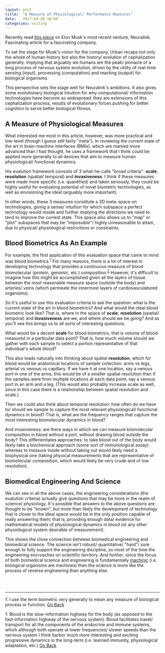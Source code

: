 ```yaml
---
layout: post
title:  "A Measure of Physiological/ Performance Measures"
date:   2017-04-28 18:00 
categories: writing
---
```


Recently read [this piece](http://waitbutwhy.com/2017/04/neuralink.html#part3) on Elon Musk's 
most recent venture, Neuralink. Fascinating article for a fascinating company. 

To set the stage for Musk's vision for the company, Urban recaps not only the whole of human
history but also the history/ evolution of cephalization generally. Implying that arguably we
humans are the peak/ pinnacle of a long process of nervous system evolution, driven by the 
utility of real-time sensing (input), processing (computation) and reacting (output) for
biological organisms. 

This perspective sets the stage well for Neuralink's ambitions. It also gives some evolutionary
biological intuition for why computational/ information technologies have become so widespread: 
they are extensions of this cephalization process, results of evolutionary forces pushing for 
better cognition to serve better biological fitness. 

## A Measure of Physiological Measures

What interested me most in this article, however, was more practical and low-level (though I guess
still fairly "meta"). In reviewing the current state of the art in brain-machine interfaces (BMIs),
which are marked more advanced than I had thought, he uses a framework that I think could be 
applied more generally to all devices that aim to measure human physiological/ functional dynamics.   

His evalution framework consists of 3 what-he-calls "broad criteria": **scale**, **resolution** 
(spatial/ temporal) and **invasiveness**. I think if these measures were made more specific (i.e. 
quantified) and taken seriously, they could be highly useful for evaluating potential of novel 
biometric technologies, as well as envisioning the ideal (arguably more important). 

In other words, these 3 measures constitute a 3D meta-space on technologies, giving a sense/ intuition 
for which subspace a perfect technology would reside and further implying the directions we need 
to tend to improve the current state. This space also allows us to "map" or "plot" subspaces that
may be "impossible"/ highly unreasonable to attain, due to physical/ physiological restrictions or
constraints. 

## Blood Biometrics As An Example

For example, the first application of this evaluation space that came to mind was blood 
biometrics.<sup id="a1">[1](#f1)</sup> For many reasons, there is a lot of interest in developing 
technology that provides a continuous measure of blood biomolecular (protein, genomic, etc.) 
composition.<sup id="a1">[2](#f2)</sup> However, it's difficult to imagine how this might be accomplished 
given all the layers of tissue between the most reasonable measure space (outside the body) and arteries/ 
veins (which permeate the innermost layers of cardiovasculatured organisms). 

So it's useful to use this evaluation criteria to ask the question: what is the current state of the
art in blood biometrics? And what would the ideal blood biometric look like? That is, where in the space 
of **scale**, **resolution** (spatial/ temporal) and **invasiveness** are we, and where should we be
going? And as you'll see this brings us to all sorts of interesting questions. 

What would be a decent **scale** for blood biometrics, that is volume of blood measured in a particular
data point? That is, how much volume should we gather with each sample to select a portion representative
of that individual's whole blood?  

This also leads naturally into thinking about spatial **resolution**, which for blood would be anatomical
locations of sample collection: arms vs legs, arterial vs venous vs capillary. If we have it at one location, 
say a venous port in one of the arms, this would be of a smaller spatial resolution than if the samples were
from multiple locations at each data point, say a venous port in an arm and a leg. (This would also probably
increase scale as well, since in this case there is a relationship between spatial resolution and scale.)

Then we could also think about temporal resolution: how often do we have to/ should we sample to capture 
the most relevant physiological/ functional dynamics in blood? That is, what are the frequency ranges that
capture the most interesting biomolecular dynamics in blood? 

And invasiveness: are there ways in which we can measure biomolecular composition in blood without a port, 
without drawing blood outside the body? This differientiates approaches: to take blood out of the body would
likely take a biochemical approach (some sort of immunological assay) whereas to measure inside without 
taking out would likely need a biophysical one (taking physical measurements that are representative
of biomolecular composition, which would likely be very crude and of low resolution).

## Biomedical Engineering And Science

We can see in all the above cases, the engineering considerations (the evalution criteria) actually give questions
that may be more in the realm of science/ physiology. It's possible that answers to the above questions are thought
to be "known", but more than likely the development of technology that is closer to the ideal space would be in the 
only position capable of really answering them; that is, providing enough data/ evidence for mathematical models of 
physiological dynamics in blood (or any other physiological system desirable of measurement). 

This shows the close connection between biomedical engineering and biomedical science. The science isn't
robust/ quantitative/ "hard"/ sure enough to fully support the engineering discipline, so most of the time
the engineering encroaches on scientific territory. And further, since the focus of both biomedical science
and engineering is fundamentally [machinic](/writing/2016/06/03/the_machines_before_the_machines.html) 
(i.e. biological organisms are machines) then the science is more like the process of reverse engineering than anything else. 

<br>
<br>

_____   

<a name="f1">1</a>: I use the term biometric very generally to mean any measure of biological process
or function. [Go Back](#a1)

<a name="f2">1</a>: Blood is the slow-information highway for the body (as opposed to the fast-information
highway of the nervous system). Blood facilitates travel/ transport for all the components of the endocrine and 
immune systems, which although both operate at lower frequencies/ slower speeds than the nervous system I think
harbor much more interesting and exciting progressive dynamics in the long-term (i.e. learned immunity, 
physiological adaptation, etc.) [Go Back](#a2)